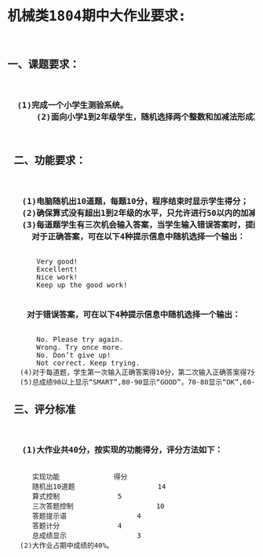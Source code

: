 <pre>
<h1>机械类1804期中大作业要求:  </h1>
<h2>一、课题要求：</h2>  
<h3> &emsp;(1)完成一个小学生测验系统。  
     &emsp;(2)面向小学1到2年级学生，随机选择两个整数和加减法形成算式要求学生解答。  </h3>
<h2> 二、功能要求： </h2> 
<h3>  &emsp;(1)电脑随机出10道题，每题10分，程序结束时显示学生得分；  
  &emsp;(2)确保算式没有超出1到2年级的水平，只允许进行50以内的加减法，不允许两数之和或之差超出0~50的范围，负数更是不允许的；  
  &emsp;(3)每道题学生有三次机会输入答案，当学生输入错误答案时，提醒学生重新输入，如果三次机会结束则输出正确答案；  
  &emsp;  对于正确答案，可在以下4种提示信息中随机选择一个输出：  </h3>
  &emsp;&emsp;   Very good!  
  &emsp;&emsp;   Excellent!  
  &emsp;&emsp;   Nice work!  
  &emsp;&emsp;   Keep up the good work!  
 <h3> &emsp;  对于错误答案，可在以下4种提示信息中随机选择一个输出： </h3> 
  &emsp;&emsp;   No. Please try again.  
  &emsp;&emsp;   Wrong. Try once more.  
  &emsp;&emsp;   No. Don’t give up!  
  &emsp;&emsp;   Not correct. Keep trying.  
  &emsp;(4)对于每道题，学生第一次输入正确答案得10分，第二次输入正确答案得7分，第三次输入正确答案得5分，否则不得分；  
  &emsp;(5)总成绩90以上显示“SMART”,80-90显示“GOOD”，70-80显示“OK”,60-70显示“PASS”，60以下“TRY AGAIN”  
<h2> 三、评分标准  </h2>
<h3>  &emsp;(1)大作业共40分，按实现的功能得分，评分方法如下：  </h3>
  &emsp;&emsp;  实现功能      &emsp;&emsp;&emsp;&emsp;   得分  
  &emsp;&emsp;  随机出10道题  &emsp;&emsp;                14  
  &emsp;&emsp;  算式控制      &emsp;&emsp;&emsp;&emsp;    5  
  &emsp;&emsp;  三次答题控制  &emsp;&emsp;                10  
  &emsp;&emsp;  答题提示语    &emsp;&emsp;&emsp;          4  
  &emsp;&emsp;  答题计分      &emsp;&emsp;&emsp;&emsp;    4  
  &emsp;&emsp;  总成绩显示    &emsp;&emsp;&emsp;          3  
  &emsp;(2)大作业占期中成绩的40%。    
  </pre>
